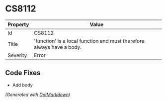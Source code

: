 # CS8112

| Property | Value                                                                  |
| -------- | ---------------------------------------------------------------------- |
| Id       | CS8112                                                                 |
| Title    | 'function' is a local function and must therefore always have a body\. |
| Severity | Error                                                                  |

## Code Fixes

* Add body

*\(Generated with [DotMarkdown](http://github.com/JosefPihrt/DotMarkdown)\)*